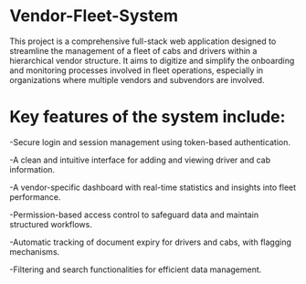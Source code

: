 # Vendor-Fleet-System
This project is a comprehensive full-stack web application designed to streamline the management of a fleet of cabs and drivers within a hierarchical vendor structure. It aims to digitize and simplify the onboarding and monitoring processes involved in fleet operations, especially in organizations where multiple vendors and subvendors are involved.

# Key features of the system include:

-Secure login and session management using token-based authentication.

-A clean and intuitive interface for adding and viewing driver and cab information.

-A vendor-specific dashboard with real-time statistics and insights into fleet performance.

-Permission-based access control to safeguard data and maintain structured workflows.

-Automatic tracking of document expiry for drivers and cabs, with flagging mechanisms.

-Filtering and search functionalities for efficient data management.
